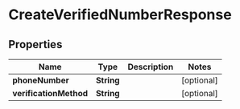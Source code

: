 

# CreateVerifiedNumberResponse


## Properties

| Name | Type | Description | Notes |
|------------ | ------------- | ------------- | -------------|
|**phoneNumber** | **String** |  |  [optional] |
|**verificationMethod** | **String** |  |  [optional] |



